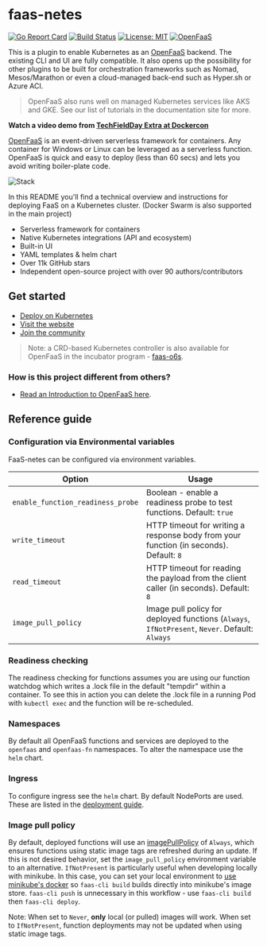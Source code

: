 faas-netes
===========

[![Go Report Card](https://goreportcard.com/badge/github.com/openfaas/faas-netes)](https://goreportcard.com/report/github.com/openfaas/faas-netes) [![Build Status](https://travis-ci.org/openfaas/faas-netes.svg?branch=master)](https://travis-ci.org/openfaas/faas-netes)
[![License: MIT](https://img.shields.io/badge/License-MIT-yellow.svg)](https://opensource.org/licenses/MIT)
[![OpenFaaS](https://img.shields.io/badge/openfaas-serverless-blue.svg)](https://www.openfaas.com)

This is a plugin to enable Kubernetes as an [OpenFaaS](https://github.com/openfaas/faas) backend. The existing CLI and UI are fully compatible. It also opens up the possibility for other plugins to be built for orchestration frameworks such as Nomad,  Mesos/Marathon or even a cloud-managed back-end such as Hyper.sh or Azure ACI.

> OpenFaaS also runs well on managed Kubernetes services like AKS and GKE. See our list of tutorials in the documentation site for more.

**Watch a video demo from [TechFieldDay Extra at Dockercon](https://www.youtube.com/watch?v=C3agSKv2s_w&list=PLlIapFDp305AiwA17mUNtgi5-u23eHm5j&index=1)**

[OpenFaaS](https://github.com/openfaas/faas) is an event-driven serverless framework for containers. Any container for Windows or Linux can be leveraged as a serverless function. OpenFaaS is quick and easy to deploy (less than 60 secs) and lets you avoid writing boiler-plate code.

![Stack](https://camo.githubusercontent.com/08bc7c0c4f882ef5eadaed797388b27b1a3ca056/68747470733a2f2f7062732e7477696d672e636f6d2f6d656469612f4446726b46344e586f41414a774e322e6a7067)

In this README you'll find a technical overview and instructions for deploying FaaS on a Kubernetes cluster. (Docker Swarm is also supported in the main project)

* Serverless framework for containers
* Native Kubernetes integrations (API and ecosystem)
* Built-in UI
* YAML templates & helm chart
* Over 11k GitHub stars
* Independent open-source project with over 90 authors/contributors

## Get started

* [Deploy on Kubernetes](https://docs.openfaas.com/deployment)
* [Visit the website](https://www.openfaas.com)
* [Join the community](https://docs.openfaas.com/community)

> Note: a CRD-based Kubernetes controller is also available for OpenFaaS in the incubator program - [faas-o6s](https://github.com/openfaas-incubator/faas-o6s/).

### How is this project different from others?

* [Read an Introduction to OpenFaaS here](https://blog.alexellis.io/introducing-functions-as-a-service/).

## Reference guide

### Configuration via Environmental variables

FaaS-netes can be configured via environment variables.

| Option                 | Usage                                                                                          |
|------------------------|------------------------------------------------------------------------------------------------|
| `enable_function_readiness_probe` | Boolean - enable a readiness probe to test functions. Default: `true`               |
| `write_timeout`        | HTTP timeout for writing a response body from your function (in seconds). Default: `8`         |
| `read_timeout`         | HTTP timeout for reading the payload from the client caller (in seconds). Default: `8`         |
| `image_pull_policy`    | Image pull policy for deployed functions (`Always`, `IfNotPresent`, `Never`.  Default: `Always` |

### Readiness checking

The readiness checking for functions assumes you are using our function watchdog which writes a .lock file in the default "tempdir" within a container. To see this in action you can delete the .lock file in a running Pod with `kubectl exec` and the function will be re-scheduled.

### Namespaces

By default all OpenFaaS functions and services are deployed to the `openfaas` and `openfaas-fn` namespaces. To alter the namespace use the `helm` chart.

### Ingress

To configure ingress see the `helm` chart. By default NodePorts are used. These are listed in the [deployment guide](https://docs.openfaas.com/deployment).

### Image pull policy

By default, deployed functions will use an [imagePullPolicy](https://kubernetes.io/docs/concepts/containers/images/#updating-images) of `Always`, which ensures functions using static image tags are refreshed during an update.
If this is not desired behavior, set the `image_pull_policy` environment variable to an alternative.  `IfNotPresent` is particularly useful when developing locally with minikube.
In this case, you can set your local environment to [use minikube's docker](https://kubernetes.io/docs/getting-started-guides/minikube/#reusing-the-docker-daemon) so `faas-cli build` builds directly into minikube's image store.
`faas-cli push` is unnecessary in this workflow - use `faas-cli build` then `faas-cli deploy`.

Note: When set to `Never`, **only** local (or pulled) images will work.  When set to `IfNotPresent`, function deployments may not be updated when using static image tags.
